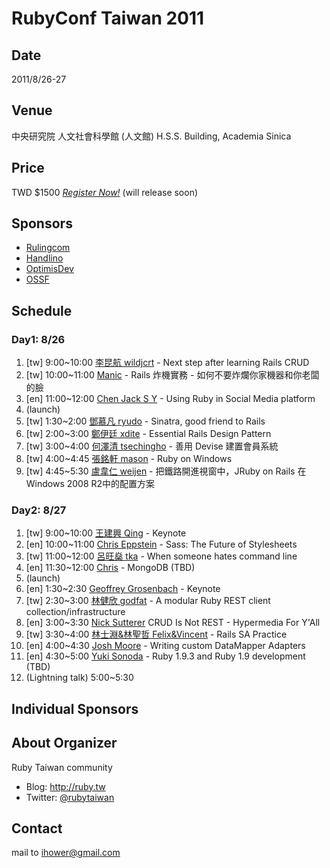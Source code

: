# RubyConf Taiwan 2011

## Date

2011/8/26-27

## Venue

中央研究院 人文社會科學館 (人文館) H.S.S. Building, Academia Sinica

## Price

TWD $1500 *[Register Now!](#)* (will release soon)

## Sponsors

* [Rulingcom](http://www.rulingcom.com)
* [Handlino](http://handlino.com)
* [OptimisDev](http://www.optimispt.com)
* [OSSF](http://www.openfoundry.org/)

## Schedule

### Day1: 8/26

1. [tw] 9:00~10:00 [李昆航 wildjcrt](2011/speakers/wildjcrt.md) - Next step after learning Rails CRUD
2. [tw] 10:00~11:00 [Manic](2011/speakers/manic.md) - Rails 炸機實務 - 如何不要炸爛你家機器和你老闆的臉
3. [en] 11:00~12:00 [Chen Jack S Y](2011/speakers/jack.md) - Using Ruby in Social Media platform
4. (launch)
5. [tw] 1:30~2:00 [鄧慕凡 ryudo](2011/speakers/ryudo.md) - Sinatra, good friend to Rails
6. [tw] 2:00~3:00 [鄭伊廷 xdite](2011/speakers/xdite.md) - Essential Rails Design Pattern
7. [tw] 3:00~4:00 [何澤清 tsechingho](2011/speakers/tsechingho.md) - 善用 Devise 建置會員系統
8. [tw] 4:00~4:45 [張銘軒 mason](2011/speakers/mason.md) - Ruby on Windows
9. [tw] 4:45~5:30 [盧韋仁 weijen](2011/speakers/weijen.md) - 把鐵路開進視窗中，JRuby on Rails 在Windows 2008 R2中的配置方案

### Day2: 8/27

1. [tw] 9:00~10:00 [王建興 Qing](2011/speakers/qing.md) - Keynote
2. [en] 10:00~11:00 [Chris Eppstein](2011/speakers/chris-eppstein.md) - Sass: The Future of Stylesheets
3. [tw] 11:00~12:00 [呂旺燊 tka](2011/speakers/tka.md) - When someone hates command line
4. [en] 11:30~12:00 [Chris](2011/speakers/chris.md) - MongoDB (TBD)
5. (launch)
6. [en] 1:30~2:30 [Geoffrey Grosenbach](2011/speakers/topfunky.md) - Keynote
7. [tw] 2:30~3:00 [林健欣 godfat](2011/speakers/godfat.md) - A modular Ruby REST client collection/infrastructure
8. [en] 3:00~3:30 [Nick Sutterer](2011/speakers/nick.md) CRUD Is Not REST - Hypermedia For Y'All
9. [tw] 3:30~4:00 [林士淵&林聖哲 Felix&Vincent](2011/speakers/felix-vincent.md) - Rails SA Practice
10. [en] 4:00~4:30 [Josh Moore](2011/speakers/josh.md) - Writing custom DataMapper Adapters
11. [en] 4:30~5:00 [Yuki Sonoda](2011/speakers/yugui.md) - Ruby 1.9.3 and Ruby 1.9 development (TBD)
12. (Lightning talk) 5:00~5:30

## Individual Sponsors

## About Organizer

Ruby Taiwan community

* Blog: <http://ruby.tw>
* Twitter: [@rubytaiwan](http://twitter.com/rubytaiwan)

## Contact

mail to ihower@gmail.com
